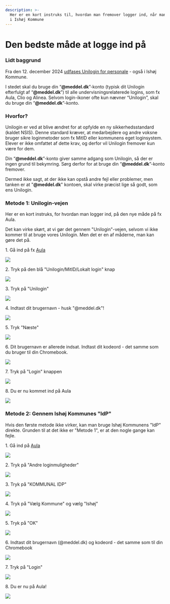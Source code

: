 ```yaml
---
description: >-
  Her er en kort instruks til, hvordan man fremover logger ind, når man arbejder
  i Ishøj Kommune
---
```


# Den bedste måde at logge ind på

### Lidt baggrund

Fra den 12. december 2024 [udfases Unilogin for personale](https://viden.stil.dk/display/OFFSKOLELOGIN/Udfasning+af+Medarbejdere+i+Unilogin+IdP) - også i Ishøj Kommune.&#x20;

I stedet skal du bruge din “**@meddel.dk**”-konto (typisk dit Unilogin efterfulgt af “**@meddel.dk**”) til alle undervisningsrelaterede logins, som fx Aula, Clio og Alinea. Selvom login-ikoner ofte kun nævner “Unilogin”, skal du bruge din “**@meddel.dk**”-konto.

### Hvorfor?

Unilogin er ved at blive ændret for at opfylde en ny sikkerhedsstandard (kaldet NSIS). Denne standard kræver, at medarbejdere og andre voksne bruger sikre loginmetoder som fx MitID eller kommunens eget loginsystem. Elever er ikke omfattet af dette krav, og derfor vil Unilogin fremover kun være for dem.

Din “**@meddel.dk**”-konto giver samme adgang som Unilogin, så der er ingen grund til bekymring. Sørg derfor for at bruge din “**@meddel.dk**”-konto fremover.

Dermed ikke sagt, at der ikke kan opstå andre fejl eller problemer, men tanken er at "**@meddel.dk**" kontoen, skal virke præcist lige så godt, som ens Unilogin.

### Metode 1: Unilogin-vejen

Her er en kort instruks, for hvordan man logger ind, på den nye måde på fx Aula.

Det kan virke skørt, at vi gør det gennem "Unilogin"-vejen, selvom vi ikke kommer til at bruge vores Unilogin. Men det er en af måderne, man kan gøre det på.

1\. Gå ind på fx [Aula](https://aula.dk)

![](https://ajeuwbhvhr.cloudimg.io/colony-recorder.s3.amazonaws.com/files/2024-12-06/44dc2739-6852-4be1-b6cf-746ba868d10a/ascreenshot.jpeg?tl_px=0,9&br_px=2218,1548&force_format=jpeg&q=100&width=1120.0)


2\. Tryk på den blå "Unilogin/MitID/Lokalt login" knap

![](https://ajeuwbhvhr.cloudimg.io/colony-recorder.s3.amazonaws.com/files/2024-12-06/44dc2739-6852-4be1-b6cf-746ba868d10a/ascreenshot.jpeg?tl_px=0,19&br_px=2218,1558&force_format=jpeg&q=100&width=1120.0&wat=1&wat_opacity=0.7&wat_gravity=northwest&wat_url=https://colony-recorder.s3.us-west-1.amazonaws.com/images/watermarks/FB923C_standard.png&wat_pad=336,449)


3\. Tryk på "Unilogin"

![](https://ajeuwbhvhr.cloudimg.io/colony-recorder.s3.amazonaws.com/files/2024-12-06/5ec030fd-61a6-4b31-9a59-7bec7ba721d5/ascreenshot.jpeg?tl_px=0,14&br_px=2218,1553&force_format=jpeg&q=100&width=1120.0&wat=1&wat_opacity=0.7&wat_gravity=northwest&wat_url=https://colony-recorder.s3.us-west-1.amazonaws.com/images/watermarks/FB923C_standard.png&wat_pad=526,352)


4\. Indtast dit brugernavn - husk "@meddel.dk"!

![](https://ajeuwbhvhr.cloudimg.io/colony-recorder.s3.amazonaws.com/files/2024-12-06/3f77e0bf-930a-44f3-ae52-2fe5ee5c1996/user_cropped_screenshot.jpeg?tl_px=0,12&br_px=2218,1551&force_format=jpeg&q=100&width=1120.0&wat=1&wat_opacity=0.7&wat_gravity=northwest&wat_url=https://colony-recorder.s3.us-west-1.amazonaws.com/images/watermarks/FB923C_standard.png&wat_pad=581,352)


5\. Tryk "Næste"

![](https://ajeuwbhvhr.cloudimg.io/colony-recorder.s3.amazonaws.com/files/2024-12-06/ec718585-3ed0-4243-863e-8b472dd6bf5e/user_cropped_screenshot.jpeg?tl_px=0,19&br_px=2218,1558&force_format=jpeg&q=100&width=1120.0&wat=1&wat_opacity=0.7&wat_gravity=northwest&wat_url=https://colony-recorder.s3.us-west-1.amazonaws.com/images/watermarks/FB923C_standard.png&wat_pad=582,397)


6\. Dit brugernavn er allerede indsat. Indtast dit kodeord - det samme som du bruger til din Chromebook.

![](https://ajeuwbhvhr.cloudimg.io/colony-recorder.s3.amazonaws.com/files/2024-12-06/c19a303b-624d-461a-b7a5-96b3ffb1a35a/user_cropped_screenshot.jpeg?tl_px=0,19&br_px=2218,1558&force_format=jpeg&q=100&width=1120.0&wat=1&wat_opacity=0.7&wat_gravity=northwest&wat_url=https://colony-recorder.s3.us-west-1.amazonaws.com/images/watermarks/FB923C_standard.png&wat_pad=334,372)


7\. Tryk på "Login" knappen

![](https://ajeuwbhvhr.cloudimg.io/colony-recorder.s3.amazonaws.com/files/2024-12-06/b6f660fb-53a7-4c2d-a2f1-04fa527d9eb9/user_cropped_screenshot.jpeg?tl_px=0,19&br_px=2218,1558&force_format=jpeg&q=100&width=1120.0&wat=1&wat_opacity=0.7&wat_gravity=northwest&wat_url=https://colony-recorder.s3.us-west-1.amazonaws.com/images/watermarks/FB923C_standard.png&wat_pad=525,423)


8\. Du er nu kommet ind på Aula

![](https://ajeuwbhvhr.cloudimg.io/colony-recorder.s3.amazonaws.com/files/2024-12-06/6de41df5-704f-4e87-a1eb-273d74382eff/user_cropped_screenshot.jpeg?tl_px=0,9&br_px=2218,1548&force_format=jpeg&q=100&width=1120.0)


### Metode 2: Gennem Ishøj Kommunes "IdP"

Hvis den første metode ikke virker, kan man bruge Ishøj Kommunens "IdP" direkte. Grunden til at det ikke er "Metode 1", er at den nogle gange kan fejle.

1\. Gå ind på [Aula](https://aula.dk)

![](https://ajeuwbhvhr.cloudimg.io/colony-recorder.s3.amazonaws.com/files/2024-12-06/003b32b8-fbbc-4d0a-b19a-ff8fdc352be6/ascreenshot.jpeg?tl_px=0,9&br_px=2218,1548&force_format=jpeg&q=100&width=1120.0)


2\. Tryk på "Andre loginmuligheder"

![](https://ajeuwbhvhr.cloudimg.io/colony-recorder.s3.amazonaws.com/files/2024-12-06/003b32b8-fbbc-4d0a-b19a-ff8fdc352be6/ascreenshot.jpeg?tl_px=0,19&br_px=2218,1558&force_format=jpeg&q=100&width=1120.0&wat=1&wat_opacity=0.7&wat_gravity=northwest&wat_url=https://colony-recorder.s3.us-west-1.amazonaws.com/images/watermarks/FB923C_standard.png&wat_pad=651,415)


3\. Tryk på "KOMMUNAL IDP"

![](https://ajeuwbhvhr.cloudimg.io/colony-recorder.s3.amazonaws.com/files/2024-12-06/b366028e-f995-494c-b03f-73a370bc3123/ascreenshot.jpeg?tl_px=0,19&br_px=2218,1558&force_format=jpeg&q=100&width=1120.0&wat=1&wat_opacity=0.7&wat_gravity=northwest&wat_url=https://colony-recorder.s3.us-west-1.amazonaws.com/images/watermarks/FB923C_standard.png&wat_pad=631,379)


4\. Tryk på "Vælg Kommune" og vælg "Ishøj"

![](https://ajeuwbhvhr.cloudimg.io/colony-recorder.s3.amazonaws.com/files/2024-12-06/b97da524-d887-4bf7-80e5-f9347548d117/ascreenshot.jpeg?tl_px=0,0&br_px=2218,1538&force_format=jpeg&q=100&width=1120.0&wat=1&wat_opacity=0.7&wat_gravity=northwest&wat_url=https://colony-recorder.s3.us-west-1.amazonaws.com/images/watermarks/FB923C_standard.png&wat_pad=439,323)


5\. Tryk på "OK"

![](https://ajeuwbhvhr.cloudimg.io/colony-recorder.s3.amazonaws.com/files/2024-12-06/d4dafce7-66c9-4779-bd68-33248a2b43ba/ascreenshot.jpeg?tl_px=0,19&br_px=2218,1558&force_format=jpeg&q=100&width=1120.0&wat=1&wat_opacity=0.7&wat_gravity=northwest&wat_url=https://colony-recorder.s3.us-west-1.amazonaws.com/images/watermarks/FB923C_standard.png&wat_pad=521,674)


6\. Indtast dit brugernavn (@meddel.dk) og kodeord - det samme som til din Chromebook

![](https://ajeuwbhvhr.cloudimg.io/colony-recorder.s3.amazonaws.com/files/2024-12-06/bbb1ef4a-4f76-449f-82dc-8665363d733c/user_cropped_screenshot.jpeg?tl_px=0,19&br_px=2218,1558&force_format=jpeg&q=100&width=1120.0&wat=1&wat_opacity=0.7&wat_gravity=northwest&wat_url=https://colony-recorder.s3.us-west-1.amazonaws.com/images/watermarks/FB923C_standard.png&wat_pad=525,368)


7\. Tryk på "Login"

![](https://ajeuwbhvhr.cloudimg.io/colony-recorder.s3.amazonaws.com/files/2024-12-06/0b1a8438-2621-4a95-9e03-a1f89df36e36/user_cropped_screenshot.jpeg?tl_px=0,19&br_px=2218,1558&force_format=jpeg&q=100&width=1120.0&wat=1&wat_opacity=0.7&wat_gravity=northwest&wat_url=https://colony-recorder.s3.us-west-1.amazonaws.com/images/watermarks/FB923C_standard.png&wat_pad=541,424)


8\. Du er nu på Aula!

![](https://ajeuwbhvhr.cloudimg.io/colony-recorder.s3.amazonaws.com/files/2024-12-06/3dc07bca-c4ec-4cad-ba76-5ac0c9f5d500/user_cropped_screenshot.jpeg?tl_px=0,9&br_px=2218,1548&force_format=jpeg&q=100&width=1120.0)
